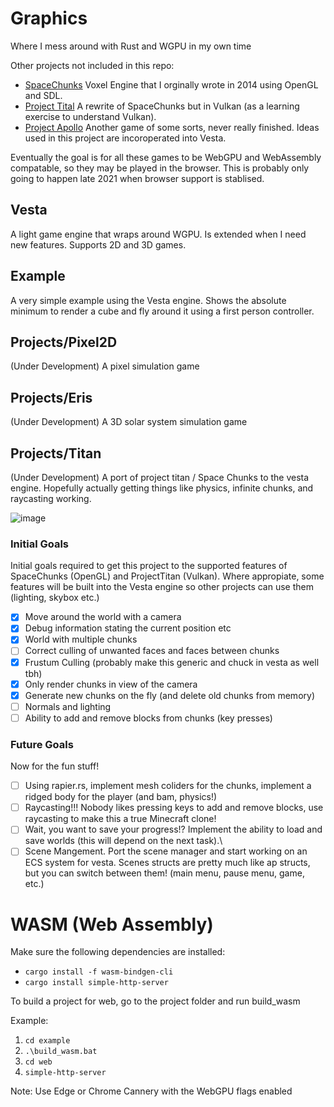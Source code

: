 # Graphics

Where I mess around with Rust and WGPU in my own time

Other projects not included in this repo:

- [SpaceChunks](https://github.com/DominicMaas/SpaceChunks) Voxel Engine that I orginally wrote in 2014 using OpenGL and SDL.
- [Project Tital](https://github.com/DominicMaas/ProjectTitan) A rewrite of SpaceChunks but in Vulkan (as a learning exercise to understand Vulkan).
- [Project Apollo](https://github.com/DominicMaas/Apollo) Another game of some sorts, never really finished. Ideas used in this project are incoroperated into Vesta.

Eventually the goal is for all these games to be WebGPU and WebAssembly compatable, so they may be played in the browser. This is probably only going to happen late 2021 when browser support is stablised.

## Vesta

A light game engine that wraps around WGPU. Is extended when I need new features. Supports 2D and 3D games.

## Example

A very simple example using the Vesta engine. Shows the absolute minimum to render a cube and fly around it using a first person controller.

## Projects/Pixel2D

(Under Development) A pixel simulation game

## Projects/Eris

(Under Development) A 3D solar system simulation game

## Projects/Titan

(Under Development) A port of project titan / Space Chunks to the vesta engine. Hopefully actually getting things like physics, infinite chunks, and raycasting working.

![image](https://user-images.githubusercontent.com/5589453/121789150-b062fc00-cc27-11eb-8c96-9bcbdc080f6c.png)

### Initial Goals

Initial goals required to get this project to the supported features of SpaceChunks (OpenGL) and ProjectTitan (Vulkan). Where appropiate, some features will be built into the Vesta engine so other projects can use them (lighting, skybox etc.)

- [x] Move around the world with a camera
- [x] Debug information stating the current position etc
- [x] World with multiple chunks
- [ ] Correct culling of unwanted faces and faces between chunks
- [x] Frustum Culling (probably make this generic and chuck in vesta as well tbh)
- [x] Only render chunks in view of the camera
- [x] Generate new chunks on the fly (and delete old chunks from memory)
- [ ] Normals and lighting
- [ ] Ability to add and remove blocks from chunks (key presses)

### Future Goals

Now for the fun stuff!

- [ ] Using rapier.rs, implement mesh coliders for the chunks, implement a ridged body for the player (and bam, physics!)
- [ ] Raycasting!!! Nobody likes pressing keys to add and remove blocks, use raycasting to make this a true Minecraft clone!
- [ ] Wait, you want to save your progress!? Implement the ability to load and save worlds (this will depend on the next task).\
- [ ] Scene Mangement. Port the scene manager and start working on an ECS system for vesta. Scenes structs are pretty much like ap structs, but you can switch between them! (main menu, pause menu, game, etc.)

# WASM (Web Assembly)

Make sure the following dependencies are installed:

- `cargo install -f wasm-bindgen-cli`
- `cargo install simple-http-server`

To build a project for web, go to the project folder and run build_wasm

Example:

1. `cd example`
2. `.\build_wasm.bat`
3. `cd web`
4. `simple-http-server`

Note: Use Edge or Chrome Cannery with the WebGPU flags enabled
